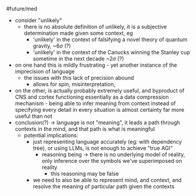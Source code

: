 #future/med 

- consider "unlikely"
	- there is no absolute definition of unlikely, it is a subjective determination made given some context, eg
		- 'unlikely' in the context of falsifying a novel theory of quantum gravity, ~$6 \sigma$ (?)
		- 'unlikely' in the context of the Canucks winning the Stanley cup sometime in the next decade ~$2 \sigma$ (?)
- on one hand this is mildly frustrating - yet another instance of the imprecision of language
	- the issues with this lack of precision abound
		- allows for spin, misinterpretation,
- on the other, is actually probably extremely useful, and byproduct of CNS and cortex functioning essentially as a data compression mechanism - being able to infer meaning from context instead of specifying every detail in every situation is almost certainty far more useful than not
- conclusion(?) -> language is not "meaning", it leads a path through contexts in the mind, and that path is what is meaningful
	- potential implications:
		- just representing language accurately (eg: with dependency tree), or using LLMs, is not enough to achieve "true AGI"
			- reasoning being -> there is no underlying model of reality, only inference over the symbols we've superimposed on reality
				- this reasoning may be false
		- we need to also be able to represent mind, and context, and resolve the meaning of particular path given the contexts

